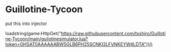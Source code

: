 # Guillotine-Tycoon
put this into injector

loadstring(game:HttpGet("https://raw.githubusercontent.com/txshiro/Guillotine-Tycoon/main/guilotinesimulator.lua?token=GHSAT0AAAAAABW5GLB6PH25SCNKI2LFVNKEYW4LDTA"))()
